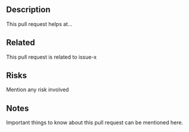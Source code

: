 ## Description
This pull request helps at...

## Related
This pull request is related to issue-x

## Risks
Mention any risk involved

## Notes
Important things to know about this pull request can be mentioned here.
